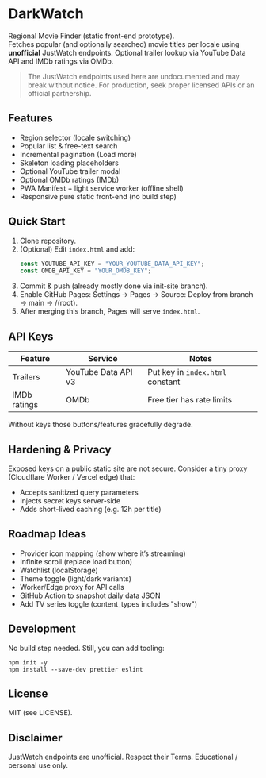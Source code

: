 # DarkWatch

Regional Movie Finder (static front-end prototype).  
Fetches popular (and optionally searched) movie titles per locale using **unofficial** JustWatch endpoints. Optional trailer lookup via YouTube Data API and IMDb ratings via OMDb.

> The JustWatch endpoints used here are undocumented and may break without notice. For production, seek proper licensed APIs or an official partnership.

## Features
- Region selector (locale switching)
- Popular list & free-text search
- Incremental pagination (Load more)
- Skeleton loading placeholders
- Optional YouTube trailer modal
- Optional OMDb ratings (IMDb)
- PWA Manifest + light service worker (offline shell)
- Responsive pure static front-end (no build step)

## Quick Start
1. Clone repository.
2. (Optional) Edit `index.html` and add:
   ```js
   const YOUTUBE_API_KEY = "YOUR_YOUTUBE_DATA_API_KEY";
   const OMDB_API_KEY = "YOUR_OMDB_KEY";
   ```
3. Commit & push (already mostly done via init-site branch).
4. Enable GitHub Pages: Settings → Pages → Source: Deploy from branch → main → /(root).
5. After merging this branch, Pages will serve `index.html`.

## API Keys
| Feature | Service | Notes |
|---------|---------|-------|
| Trailers | YouTube Data API v3 | Put key in `index.html` constant |
| IMDb ratings | OMDb | Free tier has rate limits |

Without keys those buttons/features gracefully degrade.

## Hardening & Privacy
Exposed keys on a public static site are not secure. Consider a tiny proxy (Cloudflare Worker / Vercel edge) that:
- Accepts sanitized query parameters
- Injects secret keys server-side
- Adds short-lived caching (e.g. 12h per title)

## Roadmap Ideas
- Provider icon mapping (show where it’s streaming)
- Infinite scroll (replace load button)
- Watchlist (localStorage)
- Theme toggle (light/dark variants)
- Worker/Edge proxy for API calls
- GitHub Action to snapshot daily data JSON
- Add TV series toggle (content_types includes "show")

## Development
No build step needed. Still, you can add tooling:
```
npm init -y
npm install --save-dev prettier eslint
```

## License
MIT (see LICENSE).

## Disclaimer
JustWatch endpoints are unofficial. Respect their Terms. Educational / personal use only.